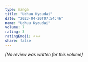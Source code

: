 ```yaml
---
type: manga
title: "Uchuu Kyoudai"
date: "2023-04-20T07:54:46"
name: "Uchuu Kyoudai"
volume: 7
rating: 3
ratingEmoji: ⭐️⭐️⭐️
share: false
---
```


*[No review was written for this volume]*
